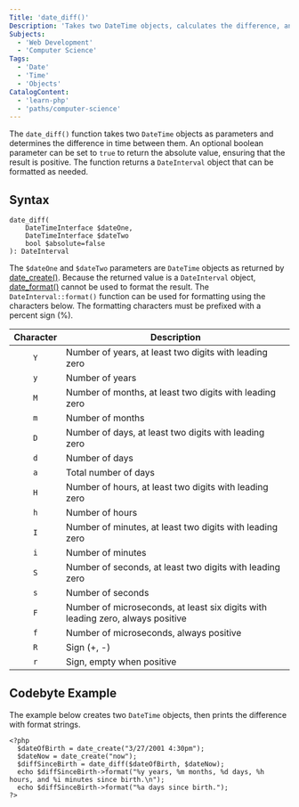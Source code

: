 ```yaml
---
Title: 'date_diff()'
Description: 'Takes two DateTime objects, calculates the difference, and returns a DateInterval object.'
Subjects:
  - 'Web Development'
  - 'Computer Science'
Tags:
  - 'Date'
  - 'Time'
  - 'Objects'
CatalogContent:
  - 'learn-php'
  - 'paths/computer-science'
---
```


The `date_diff()` function takes two `DateTime` objects as parameters and determines the difference in time between them.
An optional boolean parameter can be set to `true` to return the absolute value, ensuring that the result is positive. 
The function returns a `DateInterval` object that can be formatted as needed.

## Syntax

```pseudo
date_diff(
    DateTimeInterface $dateOne, 
    DateTimeInterface $dateTwo 
    bool $absolute=false
): DateInterval
```

The `$dateOne` and `$dateTwo` parameters are `DateTime` objects as returned by 
[date_create()](https://www.codecademy.com/resources/docs/php/date-functions/date-create). Because the returned value 
is a `DateInterval` object, [date_format()](https://www.codecademy.com/resources/docs/php/date-functions/date-format) 
cannot be used to format the result. The `DateInterval::format()` function can be used for formatting using the characters
below. The formatting characters must be prefixed with a percent sign (%). 

| Character | Description                                                                    |
| :-------: |--------------------------------------------------------------------------------|
|    `Y`    | Number of years, at least two digits with leading zero                         |
|    `y`    | Number of years                                                                |
|    `M`    | Number of months, at least two digits with leading zero                        |
|    `m`    | Number of months                                                               |
|    `D`    | Number of days, at least two digits with leading zero                          |
|    `d`    | Number of days                                                                 |
|    `a`    | Total number of days                                                           |
|    `H`    | Number of hours, at least two digits with leading zero                         |
|    `h`    | Number of hours                                                                |
|    `I`    | Number of minutes, at least two digits with leading zero                       |
|    `i`    | Number of minutes                                                              |
|    `S`    | Number of seconds, at least two digits with leading zero                       |
|    `s`    | Number of seconds                                                              |
|    `F`    | Number of microseconds, at least six digits with leading zero, always positive |
|    `f`    | Number of microseconds, always positive                                        |
|    `R`    | Sign (+, -)                                                                    |
|    `r`    | Sign, empty when positive                                        |

## Codebyte Example

The example below creates two `DateTime` objects, then prints the difference with format strings.

```codebyte/php
<?php
  $dateOfBirth = date_create("3/27/2001 4:30pm");
  $dateNow = date_create("now");
  $diffSinceBirth = date_diff($dateOfBirth, $dateNow);
  echo $diffSinceBirth->format("%y years, %m months, %d days, %h hours, and %i minutes since birth.\n");
  echo $diffSinceBirth->format("%a days since birth.");
?>
```
